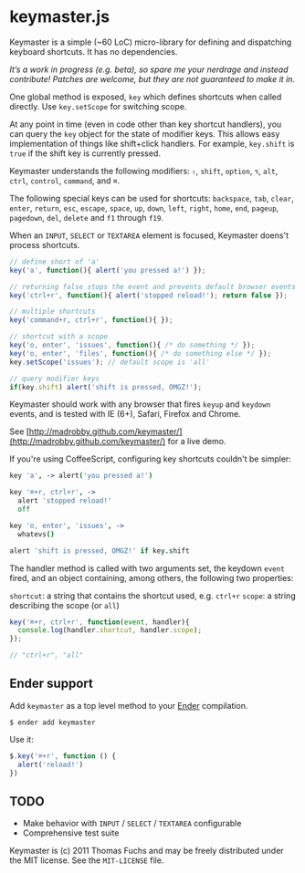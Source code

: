 # keymaster.js

Keymaster is a simple (~60 LoC) micro-library for defining and
dispatching keyboard shortcuts. It has no dependencies.

*It’s a work in progress (e.g. beta), so spare me your nerdrage and instead
contribute! Patches are welcome, but they are not guaranteed to make
it in.*

One global method is exposed, `key` which defines shortcuts when
called directly. Use `key.setScope` for switching scope.

At any point in time (even in code other than key shortcut handlers),
you can query the `key` object for the state of modifier keys. This
allows easy implementation of things like shift+click handlers. For example,
`key.shift` is `true` if the shift key is currently pressed.

Keymaster understands the following modifiers:
`⇧`, `shift`, `option`, `⌥`, `alt`, `ctrl`, `control`, `command`, and `⌘`.

The following special keys can be used for shortcuts:
`backspace`, `tab`, `clear`, `enter`, `return`, `esc`, `escape`, `space`,
`up`, `down`, `left`, `right`, `home`, `end`, `pageup`, `pagedown`, `del`, `delete`
and `f1` through `f19`.

When an `INPUT`, `SELECT` or `TEXTAREA` element is focused, Keymaster
doens't process shortcuts.

```javascript
// define short of 'a'
key('a', function(){ alert('you pressed a!') });

// returning false stops the event and prevents default browser events
key('ctrl+r', function(){ alert('stopped reload!'); return false });

// multiple shortcuts
key('command+r, ctrl+r', function(){ });

// shortcut with a scope
key('o, enter', 'issues', function(){ /* do something */ });
key('o, enter', 'files', function(){ /* do something else */ });
key.setScope('issues'); // default scope is 'all'

// query modifier keys
if(key.shift) alert('shift is pressed, OMGZ!');
```

Keymaster should work with any browser that fires `keyup` and `keydown` events,
and is tested with IE (6+), Safari, Firefox and Chrome.

See [http://madrobby.github.com/keymaster/](http://madrobby.github.com/keymaster/) for a live demo.

If you're using CoffeeScript, configuring key shortcuts couldn't be simpler:

```coffeescript
key 'a', -> alert('you pressed a!')

key '⌘+r, ctrl+r', ->
  alert 'stopped reload!'
  off

key 'o, enter', 'issues', ->
  whatevs()

alert 'shift is pressed, OMGZ!' if key.shift
```

The handler method is called with two arguments set, the keydown `event` fired, and
an object containing, among others, the following two properties:

`shortcut`: a string that contains the shortcut used, e.g. `ctrl+r`
`scope`: a string describing the scope (or `all`)

```javascript
key('⌘+r, ctrl+r', function(event, handler){
  console.log(handler.shortcut, handler.scope);
});

// "ctrl+r", "all"
```

## Ender support

Add `keymaster` as a top level method to your [Ender](http://ender.no.de) compilation.

    $ ender add keymaster

Use it:

``` js
$.key('⌘+r', function () {
  alert('reload!')
})
```

## TODO

* Make behavior with `INPUT` / `SELECT` / `TEXTAREA` configurable
* Comprehensive test suite

Keymaster is (c) 2011 Thomas Fuchs and may be freely distributed under the MIT license.
See the `MIT-LICENSE` file.
